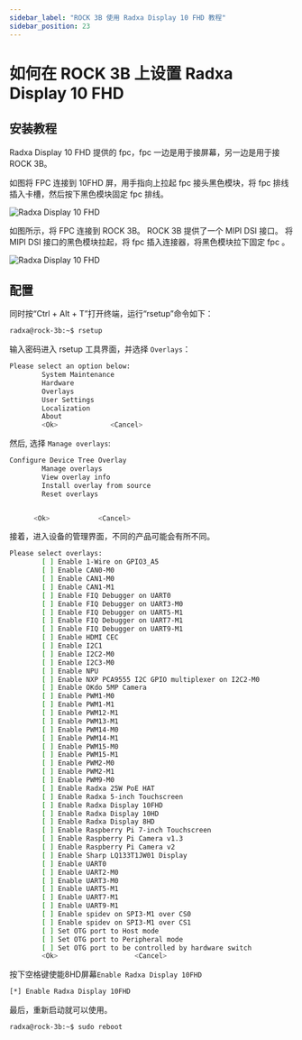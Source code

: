 ```yaml
---
sidebar_label: "ROCK 3B 使用 Radxa Display 10 FHD 教程"
sidebar_position: 23
---
```


# 如何在 ROCK 3B 上设置 Radxa Display 10 FHD

## 安装教程

Radxa Display 10 FHD 提供的 fpc，fpc 一边是用于接屏幕，另一边是用于接 ROCK 3B。

如图将 FPC 连接到 10FHD 屏，用手指向上拉起 fpc 接头黑色模块，将 fpc 排线插入卡槽，然后按下黑色模块固定 fpc 排线。

![Radxa Display 10 FHD](/img/accessories/10fhd-connect-fpc.webp)

如图所示，将 FPC 连接到 ROCK 3B。 ROCK 3B 提供了一个 MIPI DSI 接口。 将 MIPI DSI 接口的黑色模块拉起，将 fpc 插入连接器，将黑色模块拉下固定 fpc 。

![Radxa Display 10 FHD](/img/accessories/rock3b-connect-fpc.webp)

## 配置

同时按“Ctrl + Alt + T”打开终端，运行“rsetup”命令如下：

```bash
radxa@rock-3b:~$ rsetup
```

输入密码进入 rsetup 工具界面，并选择 `Overlays`：

```bash
Please select an option below: 
        System Maintenance
        Hardware
        Overlays
        User Settings
        Localization
        About   
        <Ok>             <Cancel>
```

然后, 选择 `Manage overlays`:

```bash
Configure Device Tree Overlay
        Manage overlays
        View overlay info
        Install overlay from source
        Reset overlays


      <Ok>            <Cancel>
```

接着，进入设备的管理界面，不同的产品可能会有所不同。

```bash
Please select overlays:
        [ ] Enable 1-Wire on GPIO3_A5
        [ ] Enable CAN0-M0
        [ ] Enable CAN1-M0
        [ ] Enable CAN1-M1
        [ ] Enable FIQ Debugger on UART0
        [ ] Enable FIQ Debugger on UART3-M0
        [ ] Enable FIQ Debugger on UART5-M1
        [ ] Enable FIQ Debugger on UART7-M1
        [ ] Enable FIQ Debugger on UART9-M1
        [ ] Enable HDMI CEC
        [ ] Enable I2C1
        [ ] Enable I2C2-M0
        [ ] Enable I2C3-M0
        [ ] Enable NPU
        [ ] Enable NXP PCA9555 I2C GPIO multiplexer on I2C2-M0
        [ ] Enable OKdo 5MP Camera
        [ ] Enable PWM1-M0
        [ ] Enable PWM1-M1
        [ ] Enable PWM12-M1
        [ ] Enable PWM13-M1
        [ ] Enable PWM14-M0
        [ ] Enable PWM14-M1
        [ ] Enable PWM15-M0
        [ ] Enable PWM15-M1
        [ ] Enable PWM2-M0
        [ ] Enable PWM2-M1
        [ ] Enable PWM9-M0
        [ ] Enable Radxa 25W PoE HAT
        [ ] Enable Radxa 5-inch Touchscreen
        [ ] Enable Radxa Display 10FHD
        [ ] Enable Radxa Display 10HD
        [ ] Enable Radxa Display 8HD
        [ ] Enable Raspberry Pi 7-inch Touchscreen
        [ ] Enable Raspberry Pi Camera v1.3
        [ ] Enable Raspberry Pi Camera v2
        [ ] Enable Sharp LQ133T1JW01 Display
        [ ] Enable UART0
        [ ] Enable UART2-M0
        [ ] Enable UART3-M0
        [ ] Enable UART5-M1
        [ ] Enable UART7-M1
        [ ] Enable UART9-M1
        [ ] Enable spidev on SPI3-M1 over CS0
        [ ] Enable spidev on SPI3-M1 over CS1
        [ ] Set OTG port to Host mode
        [ ] Set OTG port to Peripheral mode
        [ ] Set OTG port to be controlled by hardware switch
        <Ok>                   <Cancel>
```

按下空格键使能8HD屏幕`Enable Radxa Display 10FHD`

```bash
[*] Enable Radxa Display 10FHD
```

最后，重新启动就可以使用。

```bash
radxa@rock-3b:~$ sudo reboot
```
